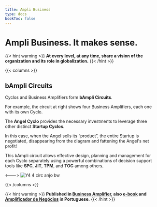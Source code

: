 ```yaml
---
title: Ampli Business
type: docs
bookToc: false
---
```


# Ampli Business. It makes sense.

{{< hint warning >}}
**At every level, at any time, share a vision of the organization and its role in globalization.**
{{< /hint >}}

{{< columns >}}

## bAmpli Circuits

Cyclos and Business Amplifiers form **bAmpli Circuits**.

For example, the circuit at right shows four Business Amplifiers, each one with its own Cyclo.

The **Angel Cyclo** provides the necessary investments to leverage three other distinct **Startup Cyclos**.

In this case, when the Angel sells its “product”, the entire Startup is negotiated, disappearing from the diagram and fattening the Angel's net profit!

This bAmpli circuit allows effective design, planning and management for each Cyclo separately using a powerful combinations of decision support tools like **SPC**, **JIT**, **TPM**, and **TOC** among others.

<--->
![Y4 4 circ anjo bw](https://user-images.githubusercontent.com/86032/79048410-3f731f00-7bf3-11ea-91a7-262ae1aadc67.png)

{{< /columns >}}

{{< hint warning >}}
**Published in [Business Amplifier](https://www.amazon.com/Business-Amplifier-M-Sc-Motta-Lopes/dp/B083XGK14Q), also [e-book](https://www.amazon.com/Business-Amplifier-Jose-Motta-Lopes-ebook-dp-B086L6V6QY/dp/B086L6V6QY/) and [Amplificador de Negócios](https://www.amazon.com/M-Sc-Jose-Motta-Lopes/dp/8592301009) in Portuguese.**
{{< /hint >}}
